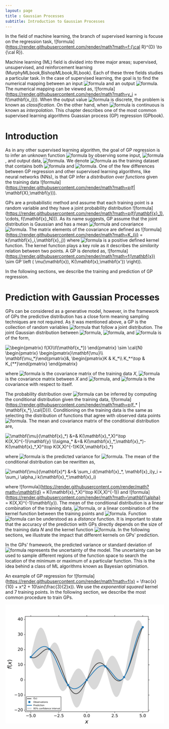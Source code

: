 ```yaml
---
layout: page
title : Gaussian Processes
subtitle: Introduction to Gaussian Processes
---
```


In the field of machine learning, the branch of supervised learning is focuse on the regression task, ![formula](https://render.githubusercontent.com/render/math?math=f:{\cal R}^{D} \to {\cal R}). 


Machine learning (ML) field is divided into three major areas; supervised, unsupervised, and reinforcement learning (MurphyMLbook,BishopMLbook,RLbook). 
Each of these three fields studies a particular task. In the case of supervised learning, the goal is to find the numerical mapping between an input ![formula](https://render.githubusercontent.com/render/math?math=\mathbf{x_i}) and an output ![formula](https://render.githubusercontent.com/render/math?math=y_i). The numerical mapping can be viewed as, ![formula](https://render.githubusercontent.com/render/math?math=y_i = f(\mathbf{x_i})). When the output value ![formula](https://render.githubusercontent.com/render/math?math=y_i) is discrete, the problem is known as *classification*. On the other hand, when  ![formula](https://render.githubusercontent.com/render/math?math=y_i) is continuous is known as *interpolation*. This chapter describes one of the most common supervised learning algorithms Guassian process (GP) regression (GPbook). 

# Introduction
As in any other supervised learning algorithm, the goal of GP regression is to infer an unknown function ![formula](https://render.githubusercontent.com/render/math?math=f(\cdot)) by observing some input, ![formula](https://render.githubusercontent.com/render/math?math=\mathbf{X}), and output data, ![formula](https://render.githubusercontent.com/render/math?math=\mathbf{y}). 
We denote ![formula](https://render.githubusercontent.com/render/math?math=\cal{D}) as the training dataset that contains both ![formula](https://render.githubusercontent.com/render/math?math=\mathbf{X}) and ![formula](https://render.githubusercontent.com/render/math?math=\mathbf{y}).
 One of the few differences between GP regression and other supervised learning algorithms, like neural networks (NNs), is that GP infer a *distribution over functions* given the training data ![formula](https://render.githubusercontent.com/render/math?math=p(f| \mathbf{X},\mathbf{y})). 
 
GPs are a probabilistic method and assume that each training point is a random variable and they have a joint probability distribution ![formula](https://render.githubusercontent.com/render/math?math=p(f(\mathbf{x}_1), \cdots, f(\mathbf{x}_N))). 
As its name suggests, GP assume that the joint distribution is Gaussian and has a mean ![formula](https://render.githubusercontent.com/render/math?math=\mathbf{\mu}(\mathbf{x})) and covariance ![formula](https://render.githubusercontent.com/render/math?math=K(\mathbf{x},\mathbf{x'})). 
The matrix elements of the covariance are defined as ![formula](https://render.githubusercontent.com/render/math?math=K_{ij} = k(\mathbf{x}_i,\mathbf{x}_j)) where ![formula](https://render.githubusercontent.com/render/math?math=k(\cdot,\cdot)) is a positive defined kernel function. The kernel function plays a key role as it describes the *similarity* relation between two points.
A GP is denoted as,  ![formula](https://render.githubusercontent.com/render/math?math=f(\mathbf{x}) \sim GP \left ( \mu(\mathbf{x}), K(\mathbf{x},\mathbf{x'}) \right)).

In the following sections, we describe the training and prediction of GP regression.


# Prediction with Gaussian Processes
GPs can be considered as a generative model, however, in the framework of GPs the predictive distribution has a close form meaning sampling techniques are not required. 
As it was mentioned above, a GP is the collection of random variables ![formula](https://render.githubusercontent.com/render/math?math=f(\mathbf{x}_i)) that follow a joint distribution. 
The joint Gaussian distribution between ![formula](https://render.githubusercontent.com/render/math?math=\cal{D}), ![formula](https://render.githubusercontent.com/render/math?math=\mathbf{x_*}), and ![formula](https://render.githubusercontent.com/render/math?math=f(\mathbf{x_*})) is of the form,

<img src="http://www.sciweavers.org/tex2img.php?eq=%5Cbegin%7Bpmatrix%7D%20f%28X%29%5C%5Cf%28%5Cmathbf%7Bx_%2A%7D%29%20%5Cend%7Bpmatrix%7D%20%5Csim%20%5Ccal%7BN%7D%20%5Cbegin%7Bpmatrix%7D%20%5Cbegin%7Bpmatrix%7D%5Cmathbf%7B%5Cmu%7D%5C%5C%20%20%5Cmathbf%7B%5Cmu_%2A%7D%5Cend%7Bpmatrix%7D%26%2C%20%5Cbegin%7Bpmatrix%7DK%20%26%20K_%2A%5C%5C%20%20K_%2A%5E%5Ctop%20%26%20K_%7B%2A%2A%7D%5Cend%7Bpmatrix%7D%20%5Cend%7Bpmatrix%7D%0A&bc=White&fc=Black&im=jpg&fs=12&ff=arev&edit=0" align="center" border="0" alt="\begin{pmatrix} f(X)\\f(\mathbf{x_*}) \end{pmatrix} \sim \cal{N} \begin{pmatrix} \begin{pmatrix}\mathbf{\mu}\\  \mathbf{\mu_*}\end{pmatrix}&, \begin{pmatrix}K & K_*\\  K_*^\top & K_{**}\end{pmatrix} \end{pmatrix}" width="285" height="46" />

where ![formula](https://render.githubusercontent.com/render/math?math=\mathbf{K}) is the covariance matrix of the training data *X*, ![formula](https://render.githubusercontent.com/render/math?math=K_*) is the covariance matrix between *X* and ![formula](https://render.githubusercontent.com/render/math?math=\mathbf{x_*}), and ![formula](https://render.githubusercontent.com/render/math?math=K_{**}) is the covariance with respect to itself. 


The probability distribution over ![formula](https://render.githubusercontent.com/render/math?math=f(\mathbf{x_*})) can be inferred by computing the conditional distribution given the training data, ![formula](https://render.githubusercontent.com/render/math?math=p(f_* | \mathbf{x_*},\cal{D})). 
Conditioning on the training data is the same as selecting the distribution of functions that agree with observed data points ![formula](https://render.githubusercontent.com/render/math?math=\mathbf{y}).
The mean and covariance matrix of the conditional distribution are,

<img src="http://www.sciweavers.org/tex2img.php?eq=%0A%5Cmathbf%7B%5Cmu%7D%28%5Cmathbf%7Bx%7D_%2A%29%20%26%3D%26%20K%28%5Cmathbf%7Bx%7D_%2A%2CX%29%5E%5Ctop%20K%28X%2CX%29%5E%7B-1%7D%5Cmathbf%7By%7D%20%5C%5C%0A%5Csigma_%2A%20%26%3D%26%20K%28%5Cmathbf%7Bx%7D_%2A%2C%5Cmathbf%7Bx%7D_%2A%29-%20K%28%5Cmathbf%7Bx%7D_%2A%2CX%29%5E%5Ctop%20K%28X%2CX%29%5E%7B-1%7DK%28X%2C%5Cmathbf%7Bx%7D_%2A%29%20%0A&bc=White&fc=Black&im=jpg&fs=12&ff=arev&edit=0" align="center" border="0" alt="\mathbf{\mu}(\mathbf{x}_*) &=& K(\mathbf{x}_*,X)^\top K(X,X)^{-1}\mathbf{y} \\\sigma_* &=& K(\mathbf{x}_*,\mathbf{x}_*)- K(\mathbf{x}_*,X)^\top K(X,X)^{-1}K(X,\mathbf{x}_*) " width="375" height="44" />

 where ![formula](https://render.githubusercontent.com/render/math?math=\sigma_*) is the predicted variance for ![formula](https://render.githubusercontent.com/render/math?math=\mathbf{x}_*). The mean of the conditional distribution can be rewritten as,

<img src="http://www.sciweavers.org/tex2img.php?eq=%5Cmathbf%7B%5Cmu%7D%28%5Cmathbf%7Bx%7D%2A%29%20%20%26%3D%26%20%5Csum_i%20d%28%5Cmathbf%7Bx%7D_%2A%2C%20%5Cmathbf%7Bx%7D_i%29y_i%20%20%3D%20%5Csum_i%20%5Calpha_i%20k%28%5Cmathbf%7Bx%7D_%2A%2C%5Cmathbf%7Bx%7D_i%29%0A&bc=White&fc=Black&im=jpg&fs=12&ff=arev&edit=0" align="center" border="0" alt="\mathbf{\mu}(\mathbf{x}*)  &=& \sum_i d(\mathbf{x}_*, \mathbf{x}_i)y_i  = \sum_i \alpha_i k(\mathbf{x}_*,\mathbf{x}_i)" width="340" height="42" />

where ![formula](https://render.githubusercontent.com/render/math?math=\mathbf{d} = K(\mathbf{x}_*,X)^\top K(X,X)^{-1}) and  ![formula](https://render.githubusercontent.com/render/math?math=\mathbf{\alpha} = K(X,X)^{-1}\mathbf{y}). 
The mean of the conditional distribution is a linear combination of the training data, ![formula](https://render.githubusercontent.com/render/math?math=\mathbf{y}), or a linear combination of the kernel function between the training points and ![formula](https://render.githubusercontent.com/render/math?math=\mathbf{x_*}). Function ![formula](https://render.githubusercontent.com/render/math?math=d(\cdot,\cdot)) can be understood as a *distance* function.
It is important to state that the accuracy of the prediction with GPs directly depends on the size of the training data *N* and the kernel function ![formula](https://render.githubusercontent.com/render/math?math=k(\cdot,\cdot)). In the following sections, we illustrate the impact that different kernels on GPs' prediction. 

In the GPs' framework, the predicted variance or standard deviation of ![formula](https://render.githubusercontent.com/render/math?math=\mathbf{x_*}) represents the uncertainty of the model. 
The uncertainty can be used to sample different regions of the function space to search the location of the minimum or maximum of a particular function.
This is the idea behind a class of ML algorithms known as Bayesian optimiation.

An example of GP regression for ![formula](https://render.githubusercontent.com/render/math?math=f(x) = \frac{x}{10} + x^2 + 10\sin(\frac{3}{2}x)). We use the *exponential squared* kernel  and 7 training points.
In the following section, we describe the most common procedure to train GPs.

![Figure](assets/img/intro_GP/GP_mu.png)


